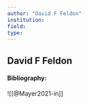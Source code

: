 ```yaml
---
author: "David F Feldon"
institution:
field:
type:
---
```


## David F Feldon
#### Bibliography:

![[@Mayer2021-in]]